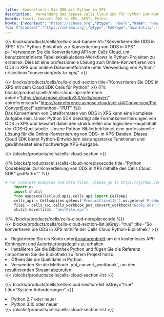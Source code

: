 ```yaml
---
title:  Konvertieren Sie ODS mit Python in XPS
description:  Verwendung des Aspose.Cells Cloud SDK für Python zum Konvertieren einer Datei im ODS-Format in eine Datei im XPS-Format.
kwords: Excel, Convert ODS to XPS, REST, Python
howto: {"@context": "https://schema.org","@type": "HowTo","name": "How to convert ODS to XPS using the Cells Cloud Python library.","description": "How to convert ODS to XPS using the Cells Cloud Python library.","image": {"@type": "ImageObject"},"url": "/python/conversion/ods-to-xps/","step": [{ "@type": "HowToStep","name": "How to convert ODS to XPS using the Cells Cloud Python library. step 1", "image": {"@type": "ImageObject",},"url": "/python/conversion/ods-to-xps/","text": "Register an account at <a href='https://dashboard.aspose.cloud/'>Dashboard</a> to get free API quota & authorization details",},{ "@type": "HowToStep","name": "How to convert ODS to XPS using the Cells Cloud Python library. step 1", "image": {"@type": "ImageObject",},"url": "/python/conversion/ods-to-xps/","text": "Install Python library and add the reference (import the library) to your project.",},{ "@type": "HowToStep","name": "How to convert ODS to XPS using the Cells Cloud Python library. step 1", "image": {"@type": "ImageObject",},"url": "/python/conversion/ods-to-xps/","text": "Open the source file in Python.",},{ "@type": "HowToStep","name": "How to convert ODS to XPS using the Cells Cloud Python library. step 1", "image": {"@type": "ImageObject",},"url": "/python/conversion/ods-to-xps/","text": "Use the `put_convert_workbook` method to retrieve the resulting stream.",}, ],"supply": {"@type": "HowToSupply","name": "document"},"tool": [{"@type": "HowToTool","name": "PyCharm, Visual Studio Code, Sublime, Eclipse"},{"@type": "HowToTool","name": "Aspose Cells"}],"totalTime": "PT6M"}
fqa: {"@context":"https://schema.org","@type":"FAQPage","mainEntity":[{"@type":"Question","name":"Why convert file formats in C# using REST API?","acceptedAnswer":{"@type":"Answer","text":"Documents are encoded in many ways, and some files may be incompatible with the software you use. To open and read such files, just convert them to appropriate file formats.<br/><ol><li>Install .NET SDK and add the reference (import the library) to your project.</li><li>Open the source file in C# using REST API.</li><li>Call the PutConvertWorkbookRequest() method, passing an output filename with required extension.</li><li>Get the result of conversion as a separate file.</li></ol>"}},{"@type":"Question","name":"What file formats can I convert with your C# library?","acceptedAnswer":{"@type":"Answer","text":"We support a variety of file formats for conversion using .NET library, including XLSX, Excel, xls , PDF, CSV, HTML, Markdown, XML, PNG, JPG, TIFF, Json, TXT and many more."}},{"@type":"Question","name":"What is the maximum allowed file size for conversion using this .NET library?","acceptedAnswer":{"@type":"Answer","text":"There are no file size limits for format conversions using .NET library."}}]}
---
```

{{< blocks/products/cells/cells-cloud-banner h1="Konvertieren Sie ODS in XPS" h2="Python-Bibliothek zur Konvertierung von ODS in XPS" p="Verwenden Sie die Konvertierung API von Cells Cloud, um benutzerdefinierte Tabellenkalkulations-Workflows in Python-Projekten zu erstellen. Dies ist eine professionelle Lösung zum Online-Konvertieren von ODS in XPS und andere Dokumentformate unter Verwendung von Python." urlsection="conversion/ods-to-xps/" >}}

{{< blocks/products/cells/cells-cloud-section title="Konvertieren Sie ODS in XPS mit dem Cloud SDK Cells für Python" >}}
{{% blocks/products/cells/cells-cloud-api-reference apiurl="https://api.aspose.cloud/v3.0/cells/convert" apireferenceurl="https://apireference.aspose.cloud/cells/#/Conversion/PutConvertExcel" apimethod="PUT" %}}
<br/>
Das Konvertieren von Dateiformaten von ODS in XPS kann eine komplexe Aufgabe sein. Unser Python SDK bewältigt alle Formatkonvertierungen von ODS in XPS und bewahrt dabei den strukturellen und logischen Hauptinhalt der ODS-Quelltabelle. Unsere Python-Bibliothek bietet eine professionelle Lösung für die Online-Konvertierung von ODS- in XPS-Dateien. Dieses Cloud SDK bietet Python-Entwicklern leistungsstarke Funktionen und gewährleistet eine hochwertige XPS-Ausgabe.

{{< /blocks/products/cells/cells-cloud-section >}}

{{% blocks/products/cells/cells-cloud-noreplacecode title="Python Codebeispiel zur Konvertierung von ODS in XPS mithilfe des Cells Cloud SDK" gistPath="" %}}
 
```python
# For complete examples and data files, please go to https://github.com/aspose-cells-cloud/aspose-cells-cloud-python/
    import os
    import shutil
    from asposecellscloud.apis.cells_api import CellsApi
    cells_api = CellsApi(os.getenv('ProductClientId'),os.getenv('ProductClientSecret'))
    file1 = cells_api.cells_workbook_put_convert_workbook("Book1.ods",format="xps")
    shutil.move(file1, "destFile.xps")     
```
 
{{% /blocks/products/cells/cells-cloud-noreplacecode %}}
<br/>
{{< blocks/products/cells/cells-cloud-section-list isGrey="true" title="So konvertieren Sie ODS in XPS mithilfe der Cells Cloud Python-Bibliothek." >}}
<li> Registrieren Sie ein Konto unter<a href="https://dashboard.aspose.cloud/">Armaturenbrett</a> um ein kostenloses API-Kontingent und Autorisierungsdetails zu erhalten</li>
<li>Installieren Sie die Bibliothek Python und fügen Sie die Referenz (importieren Sie die Bibliothek) zu Ihrem Projekt hinzu.</li>
<li>Öffnen Sie die Quelldatei in Python.</li>
<li>Verwenden Sie die Methode `put_convert_workbook`, um den resultierenden Stream abzurufen.</li>
{{< /blocks/products/cells/cells-cloud-section-list >}}

{{< blocks/products/cells/cells-cloud-section-list isGrey="true" title="System Anforderungen" >}}
<li>Python 2.7 oder neuer</li>
<li>Python 3.10 oder neuer</li>
{{< /blocks/products/cells/cells-cloud-section-list >}}
